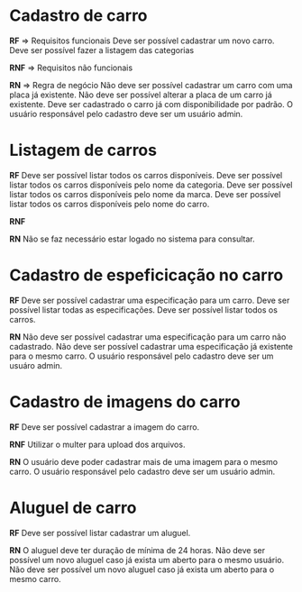# Cadastro de carro

**RF** => Requisitos funcionais
Deve ser possível cadastrar um novo carro.
Deve ser possível fazer a listagem das categorias

**RNF** => Requisitos não funcionais

**RN** => Regra de negócio
Não deve ser possível cadastrar um carro com uma placa já existente.
Não deve ser possível alterar a placa de um carro já existente.
Deve ser cadastrado o carro já com disponibilidade por padrão.
O usuário responsável pelo cadastro deve ser um usuário admin.

# Listagem de carros

**RF**
Deve ser possível listar todos os carros disponíveis.
Deve ser possível listar todos os carros disponíveis pelo nome da categoria.
Deve ser possível listar todos os carros disponíveis pelo nome da marca.
Deve ser possível listar todos os carros disponíveis pelo nome do carro.

**RNF**

**RN**
Não se faz necessário estar logado no sistema para consultar.

# Cadastro de espeficicação no carro

**RF**
Deve ser possível cadastrar uma especificação para um carro.
Deve ser possível listar todas as especificações.
Deve ser possível listar todos os carros.

**RN**
Não deve ser possível cadastrar uma especificação para um carro não cadastrado.
Não deve ser possível cadastrar uma especificação já existente para o mesmo carro.
O usuário responsável pelo cadastro deve ser um usuáro admin.

# Cadastro de imagens do carro

**RF**
Deve ser possível cadastrar a imagem do carro.

**RNF**
Utilizar o multer para upload dos arquivos.

**RN**
O usuário deve poder cadastrar mais de uma imagem para o mesmo carro.
O usuário responsável pelo cadastro deve ser um usuário admin.


# Aluguel de carro

**RF**
Deve ser possível listar cadastrar um aluguel.

**RN**
O aluguel deve ter duração de mínima de 24 horas.
Não deve ser possível um novo aluguel caso já exista um aberto para o mesmo usuário.
Não deve ser possível um novo aluguel caso já exista um aberto para o mesmo carro.

